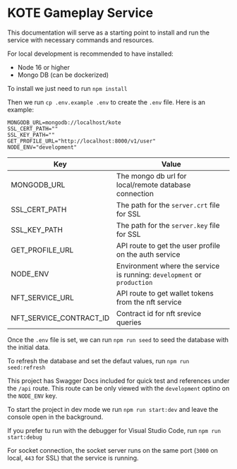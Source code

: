 # KOTE Gameplay Service

This documentation will serve as a starting point to install and run the service with necessary commands and resources.

For local development is recommended to have installed:

-   Node 16 or higher
-   Mongo DB (can be dockerized)

To install we just need to run `npm install`

Then we run `cp .env.example .env` to create the `.env` file. Here is an example:

```
MONGODB_URL=mongodb://localhost/kote
SSL_CERT_PATH=""
SSL_KEY_PATH=""
GET_PROFILE_URL="http://localhost:8000/v1/user"
NODE_ENV="development"
```

| Key             | Value                                                                   |
| --------------- | ----------------------------------------------------------------------- |
| MONGODB_URL     | The mongo db url for local/remote database connection                   |
| SSL_CERT_PATH   | The path for the `server.crt` file for SSL                              |
| SSL_KEY_PATH    | The path for the `server.key` file for SSL                              |
| GET_PROFILE_URL | API route to get the user profile on the auth service                   |
| NODE_ENV        | Environment where the service is running: `development` or `production` |
| NFT_SERVICE_URL | API route to get wallet tokens from the nft service                     |
|NFT_SERVICE_CONTRACT_ID| Contract id for nft srevice queries                               |

Once the `.env` file is set, we can run `npm run seed` to seed the database with the initial data.

To refresh the database and set the defaut values, run `npm run seed:refresh`

This project has Swagger Docs included for quick test and references under the `/api` route.
This route can be only viewed with the `development` optino on the `NODE_ENV` key.

To start the project in dev mode we run `npm run start:dev` and leave the console open in the background.

If you prefer tu run with the debugger for Visual Studio Code, run `npm run start:debug`

For socket connection, the socket server runs on the same port (`3000` on local, `443` for SSL) that the service is running.
